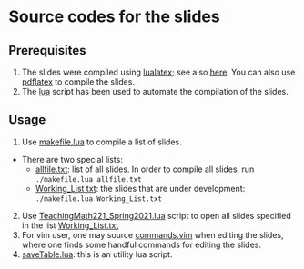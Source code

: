 # Source codes for the slides


## Prerequisites
1. The slides were compiled using [lualatex](https://www.luatex.org/); see also [here](https://ctan.org/pkg/luatex?lang=en). You can also use [pdflatex](https://ctan.org/pkg/pdftex?lang=en) to compile the slides.
2. The [lua](https://www.lua.org/) script has been used to automate the compilation of the slides.

## Usage
1. Use [makefile.lua](./makefile.lua) to compile a list of slides. 
  * There are two special lists:
    *  [allfile.txt](./allfile.txt): list of all slides. In order to compile all
        slides, run
        `./makefile.lua allfile.txt`
    *  [Working_List txt](./Working_List.txt): the slides that are under development:
        `./makefile.lua Working_List.txt` 
2. Use [TeachingMath221_Spring2021.lua](./TeachingMath221_Spring2021.lua) script to open all slides specified in the list [Working_List.txt](./Working_List.txt)
3. For vim user, one may source [commands.vim](./commands.vim) when editing the
   slides, where one finds some handful commands for editing the slides.
4. [saveTable.lua](./saveTable.lua): this is an utility lua script.
